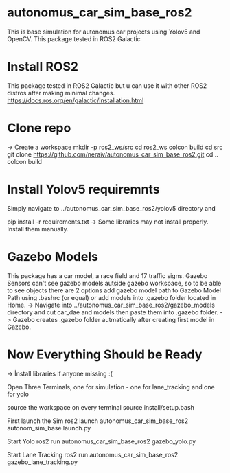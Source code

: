 # autonomus_car_sim_base_ros2
This is base simulation for autonomus car projects using Yolov5 and OpenCV. This package tested in ROS2 Galactic

# Install ROS2
This package tested in ROS2 Galactic but u can use it with other ROS2 distros after making minimal changes.
  https://docs.ros.org/en/galactic/Installation.html

# Clone repo
-> Create a workspace
  mkdir -p ros2_ws/src
  cd ros2_ws
  colcon build
  cd src
  git clone https://github.com/neraiv/autonomus_car_sim_base_ros2.git
  cd ..
  colcon build
  
# Install Yolov5 requiremnts 
Simply navigate to ../autonomus_car_sim_base_ros2/yolov5 directory and 

pip install -r requirements.txt 
 -> Some libraries may not install properly. Install them manually.
 
# Gazebo Models
This package has a car model, a race field and 17 traffic signs. Gazebo Sensors can't see gazebo models autside gazebo workspace, so to be
able to see objects there are 2 options add gazebo model path to Gazebo Model Path using .bashrc (or equal) or add models into .gazebo folder
located in Home. 
-> Navigate into ../autonomus_car_sim_base_ros2/gazebo_models directory and cut car_dae and models then paste them into .gazebo folder.
-> Gazebo creates .gazebo folder autmatically after creating first model in Gazebo.

# Now Everything Should be Ready
-> İnstall libraries if anyone missing :(

Open Three Terminals, one for simulation - one for lane_tracking and one for yolo

source the workspace on every terminal
source install/setup.bash

First launch the Sim
ros2 launch autonomus_car_sim_base_ros2 autonom_sim_base.launch.py

Start Yolo
ros2 run autonomus_car_sim_base_ros2 gazebo_yolo.py

Start Lane Tracking
ros2 run autonomus_car_sim_base_ros2 gazebo_lane_tracking.py




